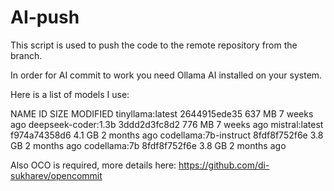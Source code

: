 # AI-push

This script is used to push the code to the remote repository from the branch.

In order for AI commit to work you need Ollama AI installed on your system.

Here is a list of models I use:

NAME                     ID              SIZE      MODIFIED
tinyllama:latest         2644915ede35    637 MB    7 weeks ago
deepseek-coder:1.3b      3ddd2d3fc8d2    776 MB    7 weeks ago
mistral:latest           f974a74358d6    4.1 GB    2 months ago
codellama:7b-instruct    8fdf8f752f6e    3.8 GB    2 months ago
codellama:7b             8fdf8f752f6e    3.8 GB    2 months ago

Also OCO is required, more details here: https://github.com/di-sukharev/opencommit
